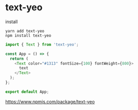 # text-yeo

install
```
yarn add text-yeo
npm install text-yeo
```

```js
import { Text } from 'text-yeo';

const App = () => {
  return (
    <Text color="#1313" fontSize={100} fontWeight={800}>
      text
    </Text>
  );
};

export default App;
```

https://www.npmjs.com/package/text-yeo
